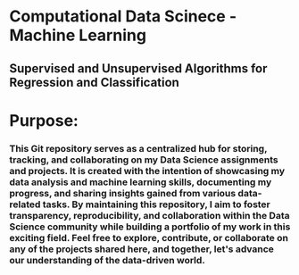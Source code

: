 # Computational Data Scinece - Machine Learning
  ## Supervised and Unsupervised Algorithms for Regression and Classification
# Purpose:
### This Git repository serves as a centralized hub for storing, tracking, and collaborating on my Data Science assignments and projects. It is created with the intention of showcasing my data analysis and machine learning skills, documenting my progress, and sharing insights gained from various data-related tasks. By maintaining this repository, I aim to foster transparency, reproducibility, and collaboration within the Data Science community while building a portfolio of my work in this exciting field. Feel free to explore, contribute, or collaborate on any of the projects shared here, and together, let's advance our understanding of the data-driven world.
